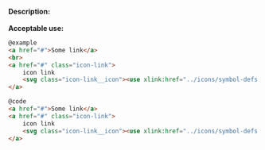 <b>Description:</b>
<br>
<br>
<b>Acceptable use:</b>

```html
@example
<a href="#">Some link</a>
<br>
<a href="#" class="icon-link">
    icon link
    <svg class="icon-link__icon"><use xlink:href="../icons/symbol-defs.svg#icon--arrow-right"></use></svg>
</a>
```

```html
@code
<a href="#">Some link</a>
<a href="#" class="icon-link">
    icon link
    <svg class="icon-link__icon"><use xlink:href="../icons/symbol-defs.svg#icon--arrow-right"></use></svg>
</a>
```